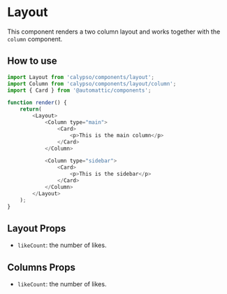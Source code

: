 # Layout

This component renders a two column layout and works together with the `column` component.

## How to use

```js
import Layout from 'calypso/components/layout';
import Column from 'calypso/components/layout/column';
import { Card } from '@automattic/components';

function render() {
	return( 
		<Layout>
			<Column type="main">
				<Card>
					<p>This is the main column</p>
				</Card>
			</Column>

			<Column type="sidebar">
				<Card>
					<p>This is the sidebar</p>
				</Card>
			</Column>
		</Layout>
	);
}
```

## Layout Props

- `likeCount`: the number of likes.

## Columns Props

- `likeCount`: the number of likes.
